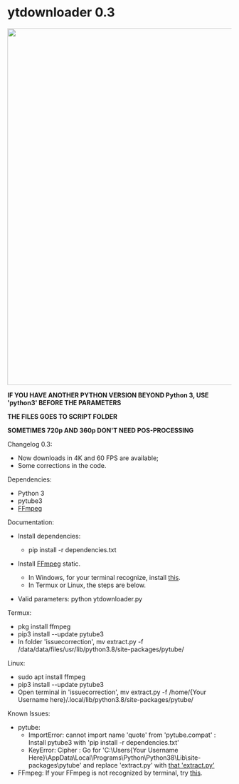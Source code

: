# ytdownloader 0.3

<img src="https://i.imgur.com/SjHgeRe.png" width='800'>

**IF YOU HAVE ANOTHER PYTHON VERSION BEYOND Python 3, USE 'python3' BEFORE THE PARAMETERS**

**THE FILES GOES TO SCRIPT FOLDER**

**SOMETIMES 720p AND 360p DON'T NEED POS-PROCESSING**

Changelog 0.3:
- Now downloads in 4K and 60 FPS are available;
- Some corrections in the code.

Dependencies:
- Python 3
- pytube3
- <a href="https://ffmpeg.zeranoe.com/builds/">FFmpeg</a>

Documentation:
- Install dependencies:
  - pip install -r dependencies.txt

- Install <a href="https://ffmpeg.zeranoe.com/builds/">FFmpeg</a> static.
  - In Windows, for your terminal recognize, install <a href="http://blog.gregzaal.com/how-to-install-ffmpeg-on-windows/#:~:text=If%20you%20try%20that%20right,and%20it%27ll%20understand%20us.">this</a>.
  - In Termux or Linux, the steps are below.

- Valid parameters:
  python ytdownloader.py

Termux:
  - pkg install ffmpeg
  - pip3 install --update pytube3  
  - In folder 'issuecorrection', mv extract.py -f /data/data/files/usr/lib/python3.8/site-packages/pytube/
  
Linux:
  - sudo apt install ffmpeg
  - pip3 install --update pytube3
  - Open terminal in 'issuecorrection', mv extract.py -f /home/{Your Username here}/.local/lib/python3.8/site-packages/pytube/

Known Issues:
- pytube:
  - ImportError: cannot import name 'quote' from 'pytube.compat' : Install pytube3 with 'pip install -r dependencies.txt'
  - KeyError: Cipher : Go for 'C:\Users\{Your Username Here}\AppData\Local\Programs\Python\Python38\Lib\site-packages\pytube' and replace 'extract.py' with <a href="https://github.com/f4ll-py/videodownloader/tree/master/issuecorrection">that 'extract.py'</a>
- FFmpeg: If your FFmpeg is not recognized by terminal, try <a href="http://blog.gregzaal.com/how-to-install-ffmpeg-on-windows/#:~:text=If%20you%20try%20that%20right,and%20it%27ll%20understand%20us.">this</a>.
